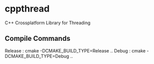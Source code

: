 # cppthread
C++ Crossplatform Library for Threading

## Compile Commands ##
Release : cmake -DCMAKE_BUILD_TYPE=Release ..
Debug : cmake -DCMAKE_BUILD_TYPE=Debug ..
